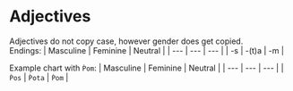 # Adjectives
Adjectives do not copy case, however gender does get copied.  
Endings:
| Masculine | Feminine | Neutral |
| --- | --- | --- |
| -s | -(t)a | -m |

Example chart with `Ṕom`:
| Masculine | Feminine | Neutral |
| --- | --- | --- |
| `Ṕos` | `Ṕota` | `Ṕom` |
